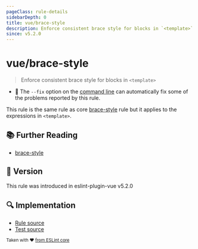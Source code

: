 ```yaml
---
pageClass: rule-details
sidebarDepth: 0
title: vue/brace-style
description: Enforce consistent brace style for blocks in `<template>`
since: v5.2.0
---
```

# vue/brace-style

> Enforce consistent brace style for blocks in `<template>`

- :wrench: The `--fix` option on the [command line](https://eslint.org/docs/user-guide/command-line-interface#fixing-problems) can automatically fix some of the problems reported by this rule.

This rule is the same rule as core [brace-style] rule but it applies to the expressions in `<template>`.

## :books: Further Reading

- [brace-style]

[brace-style]: https://eslint.org/docs/rules/brace-style

## :rocket: Version

This rule was introduced in eslint-plugin-vue v5.2.0

## :mag: Implementation

- [Rule source](https://github.com/vuejs/eslint-plugin-vue/blob/master/lib/rules/brace-style.js)
- [Test source](https://github.com/vuejs/eslint-plugin-vue/blob/master/tests/lib/rules/brace-style.js)

<sup>Taken with ❤️ [from ESLint core](https://eslint.org/docs/rules/brace-style)</sup>

